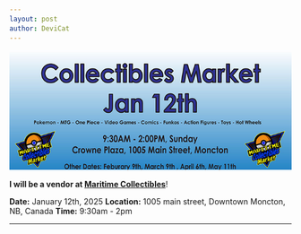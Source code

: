 ```yaml
---
layout: post
author: DeviCat
---
```


![](/img/MaritimeCollectiblesJan122025.jpg)

**I will be a vendor at [Maritime Collectibles](https://www.facebook.com/MaritimeCollectibles)**!


<!--card-->

**Date:** January 12th, 2025
**Location:** 1005 main street, Downtown Moncton, NB, Canada
**Time:** 9:30am - 2pm

---